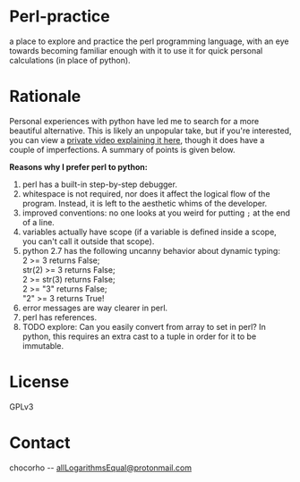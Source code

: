 # Perl-practice

a place to explore and practice the perl programming language, with an eye towards becoming familiar enough with it to use it for quick personal calculations (in place of python).

# Rationale

Personal experiences with python have led me to search for a more beautiful alternative. This is likely an unpopular take, but if you're interested, you can view a [private video explaining it here](https://youtu.be/TMqpO_6WKiY), though it does have a couple of imperfections. A summary of points is given below.

__Reasons why I prefer perl to python:__

1. perl has a built-in step-by-step debugger.
2. whitespace is not required, nor does it affect the logical flow of the program. Instead, it is left to the aesthetic whims of the developer.
3. improved conventions: no one looks at you weird for putting `;` at the end of a line.
4. variables actually have scope (if a variable is defined inside a scope, you can't call it outside that scope).
5. python 2.7 has the following uncanny behavior about dynamic typing:  
2 >= 3 returns False;  
str(2) >= 3 returns False;  
2 >= str(3) returns False;  
2 >= "3" returns False;  
"2" >= 3 returns True!
6. error messages are way clearer in perl.
7. perl has references.
8. TODO explore: Can you easily convert from array to set in perl? In python, this requires an extra cast to a tuple in order for it to be immutable.

# License

GPLv3

# Contact

chocorho -- allLogarithmsEqual@protonmail.com

